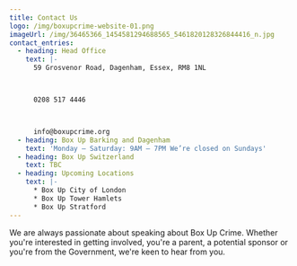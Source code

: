 ```yaml
---
title: Contact Us
logo: /img/boxupcrime-website-01.png
imageUrl: /img/36465366_1454581294688565_5461820128326844416_n.jpg
contact_entries:
  - heading: Head Office
    text: |-
      59 Grosvenor Road, Dagenham, Essex, RM8 1NL



      0208 517 4446



      info@boxupcrime.org
  - heading: Box Up Barking and Dagenham
    text: 'Monday – Saturday: 9AM – 7PM We’re closed on Sundays'
  - heading: Box Up Switzerland
    text: TBC
  - heading: Upcoming Locations
    text: |-
      * Box Up City of London
      * Box Up Tower Hamlets
      * Box Up Stratford
---
```

We are always passionate about speaking about Box Up Crime. Whether you're interested in getting involved, you're a parent, a potential sponsor or you're from the Government, we're keen to hear from you.
